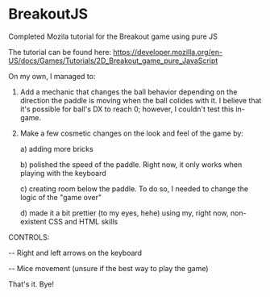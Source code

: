 # BreakoutJS
Completed Mozila tutorial for the Breakout game using pure JS

The tutorial can be found here: https://developer.mozilla.org/en-US/docs/Games/Tutorials/2D_Breakout_game_pure_JavaScript

On my own, I managed to:

1. Add a mechanic that changes the ball behavior depending on the direction the paddle is moving when the ball colides with it. I believe that it's possible for ball's DX to reach 0; however, I couldn't test this in-game.

2. Make a few cosmetic changes on the look and feel of the game by:
	
	a) adding more bricks
  
	b) polished the speed of the paddle. Right now, it only works when playing with the keyboard
  
	c) creating room below the paddle. To do so, I needed to change the logic of the "game over"
  
	d) made it a bit prettier (to my eyes, hehe) using my, right now, non-existent CSS and HTML skills
  
CONTROLS:

-- Right and left arrows on the keyboard

-- Mice movement (unsure if the best way to play the game)

That's it. Bye!
